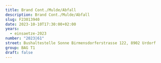 ```yaml
---
title: Brand Cont./Mulde/Abfall
description: Brand Cont./Mulde/Abfall
slug: F23013940
date: 2023-10-10T17:30:00+02:00
years:
  - einsaetze-2023
number: "2023|61"
street: Bushaltestelle Sonne Birmensdorferstrasse 122, 8902 Urdorf
group: BAG T1
draft: false
---
```

